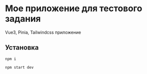 # Мое приложение для тестового задания

Vue3, Pinia, Tailwindcss приложение


## Установка

```
npm i

npm start dev

```
